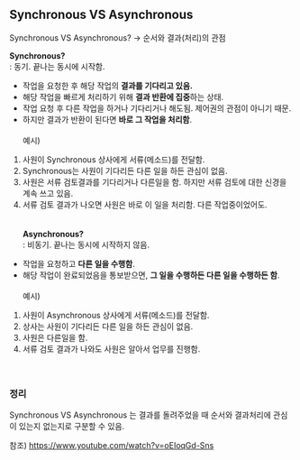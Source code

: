 ## Synchronous VS Asynchronous

Synchronous VS Asynchronous?
→ 순서와 결과(처리)의 관점

**Synchronous?**<br>
: 동기. 끝나는 동시에 시작함.<br>
- 작업을 요청한 후 해당 작업의 **결과를 기다리고 있음.**
- 해당 작업을 빠르게 처리하기 위해 **결과 반환에 집중**하는 상태.
- 작업 요청 후 다른 작업을 하거나 기다리거나 해도됨. 제어권의 관점이 아니기 때문.
- 하지만 결과가 반환이 된다면 **바로 그 작업을 처리함**.
<br><br>
예시)
1. 사원이 Synchronous 상사에게 서류(메소드)를 전달함.
2. Synchronous는 사원이 기다리든 다른 일을 하든 관심이 없음.
3. 사원은 서류 검토결과를 기다리거나 다른일을 함. 하지만 서류 검토에 대한 신경을 계속 쓰고 있음.
4. 서류 검토 결과가 나오면 사원은 바로 이 일을 처리함. 다른 작업중이었어도.
<br><br><br>
**Asynchronous?**<br>
: 비동기. 끝나는 동시에 시작하지 않음.
- 작업을 요청하고 **다른 일을 수행함**.
- 해당 작업이 완료되었음을 통보받으면, **그 일을 수행하든 다른 일을 수행하든 함**.
<br><br>
예시)
1. 사원이 Asynchronous 상사에게 서류(메소드)를 전달함.
2. 상사는 사원이 기다리든 다른 일을 하든 관심이 없음.
3. 사원은 다른일을 함.
4. 서류 검토 결과가 나와도 사원은 알아서 업무를 진행함.
<br><br><br>

### 정리
Synchronous VS Asynchronous 는 결과를 돌려주었을 때 순서와 결과처리에 관심이 있는지 없는지로 구분할 수 있음.

참조) https://www.youtube.com/watch?v=oEIoqGd-Sns
